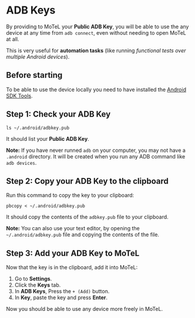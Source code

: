 
# ADB Keys

By providing to MoTeL your **Public ADB Key**, you will be able to use the any device at any time from `adb connect`, even without needing to open MoTeL at all.

This is very useful for **automation tasks** (like running *functional tests over multiple Android devices*).

## Before starting

To be able to use the device locally you need to have installed the [Android SDK Tools](https://developer.android.com/sdk/index.html).


## Step 1: Check your ADB Key

```shell
ls ~/.android/adbkey.pub
```

It should list your **Public ADB Key**.

**Note:** If you have never runned `adb` on your computer, you may not have a `.android` directory. It will be created when you run any ADB command like `adb devices`.

## Step 2: Copy your ADB Key to the clipboard

Run this command to copy the key to your clipboard:

```shell
pbcopy < ~/.android/adbkey.pub
```

It should copy the contents of the `adbkey.pub` file to your clipboard.

**Note:** You can also use your text editor, by opening the `~/.android/adbkey.pub` file and copying the contents of the file.


## Step 3: Add your ADB Key to MoTeL

Now that the key is in the clipboard, add it into MoTeL:

1. Go to **Settings**.
2. Click the **Keys** tab.
3. In **ADB Keys**, Press the `+ (Add)` button.
4. In **Key**, paste the key and press **Enter**.

Now you should be able to use any device more freely in MoTeL.
